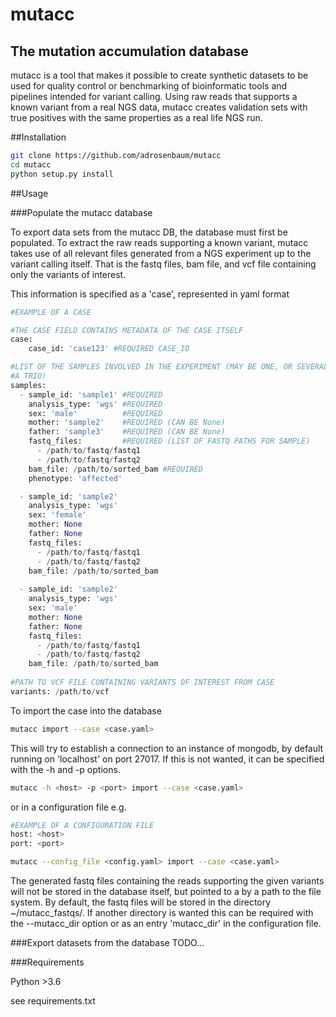# mutacc

## The mutation accumulation database

mutacc is a tool that makes it possible to create synthetic datasets to be used
for quality control or benchmarking of bioinformatic tools and pipelines intended
for variant calling. Using raw reads that supports a known variant from a real
NGS data, mutacc creates validation sets with true positives with the same
properties as a real life NGS run.

##Installation

```bash
git clone https://github.com/adrosenbaum/mutacc
cd mutacc
python setup.py install
```
##Usage

###Populate the mutacc database

To export data sets from the mutacc DB, the database must first be populated. To
extract the raw reads supporting a known variant, mutacc takes use of all
relevant files generated from a NGS experiment up to the variant calling itself.
That is the fastq files, bam file, and vcf file containing only the variants of
interest. 

This information is specified as a 'case', represented in yaml format

```python
#EXAMPLE OF A CASE

#THE CASE FIELD CONTAINS METADATA OF THE CASE ITSELF
case:
    case_id: 'case123' #REQUIRED CASE_ID

#LIST OF THE SAMPLES INVOLVED IN THE EXPERIMENT (MAY BE ONE, OR SEVERAL, E.G.
#A TRIO)
samples: 
  - sample_id: 'sample1' #REQUIRED
    analysis_type: 'wgs' #REQUIRED
    sex: 'male'          #REQUIRED
    mother: 'sample2'    #REQUIRED (CAN BE None) 
    father: 'sample3'    #REQUIRED (CAN BE None)
    fastq_files:         #REQUIRED (LIST OF FASTQ PATHS FOR SAMPLE)
      - /path/to/fastq/fastq1
      - /path/to/fastq/fastq2
    bam_file: /path/to/sorted_bam #REQUIRED
    phenotype: 'affected'

  - sample_id: 'sample2'
    analysis_type: 'wgs'
    sex: 'female'        
    mother: None           
    father: None         
    fastq_files:    
      - /path/to/fastq/fastq1
      - /path/to/fastq/fastq2
    bam_file: /path/to/sorted_bam
   
  - sample_id: 'sample2' 
    analysis_type: 'wgs'
    sex: 'male'         
    mother: None             
    father: None            
    fastq_files:       
      - /path/to/fastq/fastq1
      - /path/to/fastq/fastq2
    bam_file: /path/to/sorted_bam 
  
#PATH TO VCF FILE CONTAINING VARIANTS OF INTEREST FROM CASE
variants: /path/to/vcf
```
 
To import the case into the database 

```bash
mutacc import --case <case.yaml> 
```

This will try to establish a connection to an instance of mongodb, by default
running on 'localhost' on port 27017. If this is not wanted, it can be specified
with the -h and -p options.
 
```bash
mutacc -h <host> -p <port> import --case <case.yaml> 
```

or in a configuration file e.g.
```python
#EXAMPLE OF A CONFIGURATION FILE
host: <host>
port: <port>
```

```bash
mutacc --config_file <config.yaml> import --case <case.yaml>
```

The generated fastq files containing the reads supporting the given variants
will not be stored in the database itself, but pointed to a by a path to the
file system. By default, the fastq files will be stored in the directory
~/mutacc_fastqs/. If another directory is wanted this can be required with the
--mutacc_dir option or as an entry 'mutacc_dir' in the configuration file.
   
###Export datasets from the database
TODO...

###Requirements

Python >3.6

see requirements.txt




 
